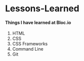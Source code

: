 # Lessons-Learned

#### Things I have learned at Bloc.io
1. HTML
2. CSS
3. CSS Frameworks
4. Command Line
5. Git

